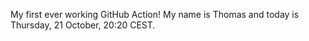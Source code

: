 My first ever working GitHub Action!
My name is Thomas and today is Thursday, 21 October, 20:20 CEST. 
